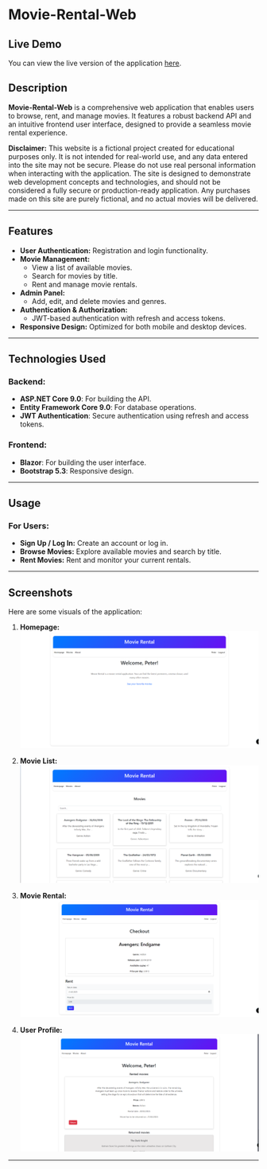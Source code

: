 # Movie-Rental-Web

## Live Demo

You can view the live version of the application [here](https://movierentalfrontend20250303195152.azurewebsites.net).

## Description

**Movie-Rental-Web** is a comprehensive web application that enables users to browse, rent, and manage movies. It features a robust backend API and an intuitive frontend user interface, designed to provide a seamless movie rental experience.

**Disclaimer:** This website is a fictional project created for educational purposes only. It is not intended for real-world use, and any data entered into the site may not be secure. Please do not use real personal information when interacting with the application. The site is designed to demonstrate web development concepts and technologies, and should not be considered a fully secure or production-ready application. Any purchases made on this site are purely fictional, and no actual movies will be delivered.

---

## Features

- **User Authentication:** Registration and login functionality.
- **Movie Management:**
  - View a list of available movies.
  - Search for movies by title.
  - Rent and manage movie rentals.
- **Admin Panel:**
  - Add, edit, and delete movies and genres.
- **Authentication & Authorization:**
  - JWT-based authentication with refresh and access tokens.
- **Responsive Design:** Optimized for both mobile and desktop devices.

---

## Technologies Used

### Backend:
- **ASP.NET Core 9.0**: For building the API.
- **Entity Framework Core 9.0**: For database operations.
- **JWT Authentication**: Secure authentication using refresh and access tokens.

### Frontend:
- **Blazor**: For building the user interface.
- **Bootstrap 5.3**: Responsive design.

---

## Usage

### For Users:
- **Sign Up / Log In:** Create an account or log in.
- **Browse Movies:** Explore available movies and search by title.
- **Rent Movies:** Rent and monitor your current rentals.

---


## Screenshots

Here are some visuals of the application:

1. **Homepage:**
   ![Homepage](img/Image1.png)

2. **Movie List:**
   ![Movie List](img/Image2.png)

3. **Movie Rental:**
   ![Movie Rental](img/Image3.png)

4. **User Profile:**
   ![User Profile](img/Image4.png)

---